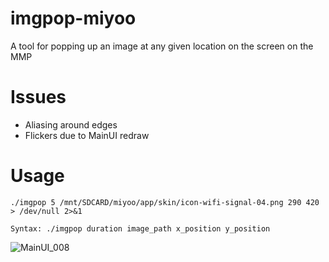 # imgpop-miyoo
A tool for popping up an image at any given location on the screen on the MMP

# Issues
- Aliasing around edges
- Flickers due to MainUI redraw

# Usage 
`./imgpop 5 /mnt/SDCARD/miyoo/app/skin/icon-wifi-signal-04.png 290 420 > /dev/null 2>&1`

`Syntax: ./imgpop duration image_path x_position y_position`

![MainUI_008](https://user-images.githubusercontent.com/47260768/236965163-06aa8ca1-0a30-4d51-a70e-8e89ad389327.png)

